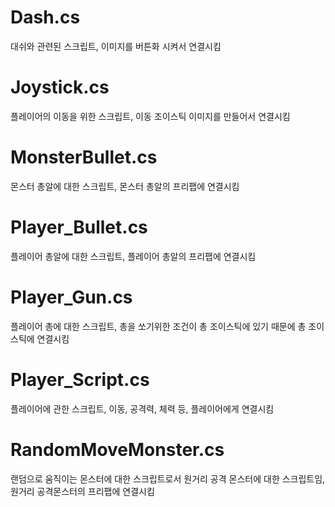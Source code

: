 # Dash.cs
대쉬와 관련된 스크립트, 이미지를 버튼화 시켜서 연결시킴

# Joystick.cs
플레이어의 이동을 위한 스크립트, 이동 조이스틱 이미지를 만들어서 연결시킴

# MonsterBullet.cs
몬스터 총알에 대한 스크립트, 몬스터 총알의 프리팹에 연결시킴

# Player_Bullet.cs
플레이어 총알에 대한 스크립트, 플레이어 총알의 프리팹에 연결시킴

# Player_Gun.cs
플레이어 총에 대한 스크립트, 총을 쏘기위한 조건이 총 조이스틱에 있기 때문에 총 조이스틱에 연결시킴

# Player_Script.cs
플레이어에 관한 스크립트, 이동, 공격력, 체력 등, 플레이어에게 연결시킴

# RandomMoveMonster.cs
랜덤으로 움직이는 몬스터에 대한 스크립트로서 원거리 공격 몬스터에 대한 스크립트임, 원거리 공격몬스터의 프리팹에 연결시킴

